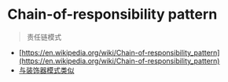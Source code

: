 # Chain-of-responsibility pattern

> 责任链模式

- [https://en.wikipedia.org/wiki/Chain-of-responsibility_pattern](https://en.wikipedia.org/wiki/Chain-of-responsibility_pattern)
- [与装饰器模式类似](decorator-pattern.md)